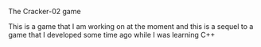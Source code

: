 The Cracker-02 game

This is a game that I am working on at the moment and this is a sequel to a game that I developed some time ago while I was learning C++
